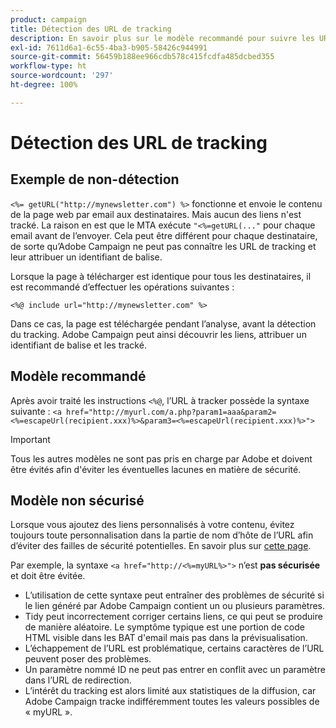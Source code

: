 ```yaml
---
product: campaign
title: Détection des URL de tracking
description: En savoir plus sur le modèle recommandé pour suivre les URL
exl-id: 7611d6a1-6c55-4ba3-b905-58426c944991
source-git-commit: 56459b188ee966cdb578c415fcdfa485dcbed355
workflow-type: ht
source-wordcount: '297'
ht-degree: 100%

---
```


# Détection des URL de tracking

## Exemple de non-détection

`<%= getURL("http://mynewsletter.com") %>` fonctionne et envoie le contenu de la page web par email aux destinataires. Mais aucun des liens n&#39;est tracké. La raison en est que le MTA exécute `"<%=getURL(..."` pour chaque email avant de l’envoyer. Cela peut être différent pour chaque destinataire, de sorte qu’Adobe Campaign ne peut pas connaître les URL de tracking et leur attribuer un identifiant de balise.

Lorsque la page à télécharger est identique pour tous les destinataires, il est recommandé d’effectuer les opérations suivantes :

`<%@ include url="http://mynewsletter.com" %>`

Dans ce cas, la page est téléchargée pendant l’analyse, avant la détection du tracking. Adobe Campaign peut ainsi découvrir les liens, attribuer un identifiant de balise et les tracké.

## Modèle recommandé

Après avoir traité les instructions `<%@`, l’URL à tracker possède la syntaxe suivante : `<a href="http://myurl.com/a.php?param1=aaa&param2=<%=escapeUrl(recipient.xxx)%>&param3=<%=escapeUrl(recipient.xxx)%>">`

>[!IMPORTANT]
>
>Tous les autres modèles ne sont pas pris en charge par Adobe et doivent être évités afin d&#39;éviter les éventuelles lacunes en matière de sécurité.

## Modèle non sécurisé

Lorsque vous ajoutez des liens personnalisés à votre contenu, évitez toujours toute personnalisation dans la partie de nom d’hôte de l’URL afin d’éviter des failles de sécurité potentielles. En savoir plus sur [cette page](../../installation/using/privacy.md#url-personalization).

Par exemple, la syntaxe `<a href="http://<%=myURL%>">` n’est **pas sécurisée** et doit être évitée.

* L’utilisation de cette syntaxe peut entraîner des problèmes de sécurité si le lien généré par Adobe Campaign contient un ou plusieurs paramètres.
* Tidy peut incorrectement corriger certains liens, ce qui peut se produire de manière aléatoire. Le symptôme typique est une portion de code HTML visible dans les BAT d&#39;email mais pas dans la prévisualisation.
* L’échappement de l’URL est problématique, certains caractères de l’URL peuvent poser des problèmes.
* Un paramètre nommé ID ne peut pas entrer en conflit avec un paramètre dans l’URL de redirection.
* L’intérêt du tracking est alors limité aux statistiques de la diffusion, car Adobe Campaign tracke indifféremment toutes les valeurs possibles de « myURL ».

